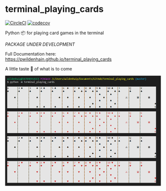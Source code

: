 ﻿# terminal_playing_cards

[![CircleCI](https://circleci.com/gh/pwildenhain/terminal_playing_cards.svg?style=shield)](https://circleci.com/gh/pwildenhain/terminal_playing_cards)
[![codecov](https://codecov.io/gh/pwildenhain/terminal_playing_cards/branch/master/graph/badge.svg)](https://codecov.io/gh/pwildenhain/terminal_playing_cards)

Python 📦 for playing card games in the terminal

_PACKAGE UNDER DEVELOPMENT_

Full Documentation here: https://pwildenhain.github.io/terminal_playing_cards

A little taste 🍰 of what is to come

![](_static/run_as_module.png)
